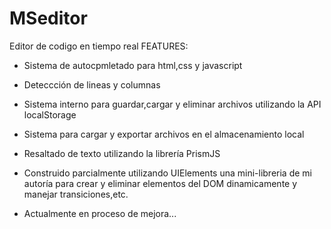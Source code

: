 # MSeditor
Editor de codigo en tiempo real
FEATURES:
 - Sistema de autocpmletado para html,css y javascript
 - Deteccción de lineas y columnas
 - Sistema interno para guardar,cargar y eliminar archivos utilizando la API localStorage
 - Sistema para cargar y exportar archivos en el almacenamiento local
 - Resaltado de texto utilizando la librería PrismJS
 - Construido parcialmente utilizando UIElements una mini-libreria de mi autoría para crear y eliminar elementos del DOM dinamicamente y manejar transiciones,etc.
 
- Actualmente en proceso de mejora...